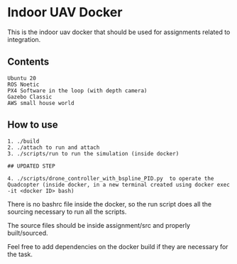 # Indoor UAV Docker

This is the indoor uav docker that should be used for assignments related to integration. 

## Contents

    Ubuntu 20
    ROS Noetic
    PX4 Software in the loop (with depth camera)
    Gazebo Classic
    AWS small house world

## How to use

    1. ./build
    2. ./attach to run and attach
    3. ./scripts/run to run the simulation (inside docker)
    
    ## UPDATED STEP 
    
    4. ./scripts/drone_controller_with_bspline_PID.py  to operate the Quadcopter (inside docker, in a new terminal created using docker exec -it <docker ID> bash)

There is no bashrc file inside the docker, so the run script does all the sourcing necessary to run all the scripts.

The source files should be inside assignment/src and properly built/sourced.

Feel free to add dependencies on the docker build if they are necessary for the task.
